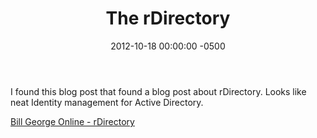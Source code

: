 ﻿---
layout: post
title:  The rDirectory
date:   2012-10-18 00:00:00 -0500
categories: IT
---






I found this blog post that found a blog post about rDirectory. Looks like neat Identity management for Active Directory.

<a href="http://billgeorgeonline.com/2011/04/11/rdirectory/">Bill George Online - rDirectory</a>



